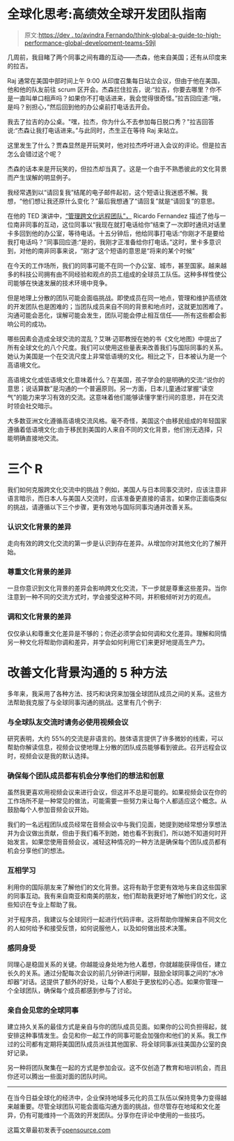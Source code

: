 # 全球化思考:高绩效全球开发团队指南

> 原文:[https://dev . to/avindra Fernando/think-global-a-guide-to-high-performance-global-development-teams-59jl](https://dev.to/avindrafernando/think-global-a-guide-to-high-performing-global-development-teams-59jl)

几周前，我目睹了两个同事之间有趣的互动——杰森，他来自美国；还有从印度来的拉吉。

Raj 通常在美国中部时间上午 9:00 从印度召集每日站立会议，但由于他在美国，他和他的队友前往 scrum 区开会。杰森拦住拉吉，说:“拉吉，你要去哪里？你不是一直叫单口相声吗？如果你不打电话进来，我会觉得很奇怪。”拉吉回应道:“哦，是吗？别担心，”然后回到他的办公桌前打电话去开会。

我去了拉吉的办公桌。"嘿，拉杰，你为什么不去参加每日脱口秀？"拉吉回答说:“杰森让我打电话进来。”与此同时，杰生正在等待 Raj 来站立。

这里发生了什么？贾森显然是开玩笑时，他对拉杰呼吁进入会议的评论。但是拉吉怎么会错过这个呢？

杰森的话本来是开玩笑的，但拉杰却当真了。这是一个由于不熟悉彼此的文化背景而产生误解的明显例子。

我经常遇到以“请回复我”结尾的电子邮件起初，这个短语让我迷惑不解。我想，“他们想让我还原什么变化？”最后我想通了“请回复”就是“请回复”的意思。

在他的 TED 演讲中，[“管理跨文化远程团队”，](https://www.youtube.com/watch?v=QIoAkFpN8wQ) Ricardo Fernandez 描述了他与一位南非同事的互动，这位同事以“我现在就打电话给你”结束了一次即时通讯对话里卡多回到他的办公室，等待电话。十五分钟后，他给同事打电话:“你刚才不是要给我打电话吗？”同事回应道:“是的，我刚才正准备给你打电话。”这时，里卡多意识到，对他的南非同事来说，“刚才”这个短语的意思是“将来的某个时候”

在今天的工作场所，我们的同事可能不在同一个办公室、城市，甚至国家。越来越多的科技公司拥有由不同经验和观点的员工组成的全球员工队伍。这种多样性使公司能够在快速发展的技术环境中竞争。

但是地理上分散的团队可能会面临挑战。即使成员在同一地点，管理和维护高绩效的开发团队也是困难的；当团队成员来自不同的背景和地点时，这就更加困难了。沟通可能会恶化，误解可能会发生，团队可能会停止相互信任——所有这些都会影响公司的成功。

哪些因素会造成全球交流的混乱？艾琳·迈耶教授在她的书《文化地图》中提出了所有全球文化的八个尺度。我们可以使用这些量表来改善我们与国际同事的关系。她认为美国是一个在交流尺度上非常低语境的文化。相比之下，日本被认为是一个高语境文化。

高语境文化或低语境文化意味着什么？在美国，孩子学会的是明确的交流:“说你的意思；说话算数”是沟通的一个普遍原则。另一方面，日本儿童通过掌握“读空气”的能力来学习有效的交流。这意味着他们能够读懂字里行间的意思，并在交流时领会社交暗示。

大多数亚洲文化遵循高语境交流风格。毫不奇怪，美国这个由移民组成的年轻国家遵循着低语境文化:由于移民到美国的人来自不同的文化背景，他们别无选择，只能明确直接地交流。

# [](#the-three-rs)三个 R

我们如何克服跨文化交流中的挑战？例如，美国人与日本同事交流时，应该注意非语言暗示，而日本人与美国人交流时，应该准备更直接的语言。如果你正面临类似的挑战，请遵循以下三个步骤，更有效地与国际同事沟通并改善关系。

### [](#recognize-the-differences-in-cultural-context)认识文化背景的差异

走向有效的跨文化交流的第一步是认识到存在差异。从增加你对其他文化的了解开始。

### [](#respect-the-differences-in-cultural-context)尊重文化背景的差异

一旦你意识到文化背景的差异会影响跨文化交流，下一步就是尊重这些差异。当你注意到一种不同的交流方式时，学会接受这种不同，并积极倾听对方的观点。

### [](#reconcile-the-differences-in-cultural-context)调和文化背景的差异

仅仅承认和尊重文化差异是不够的；你还必须学会如何调和文化差异。理解和同情另一种文化将帮助你调和差异，并学会如何利用它们来更好地提高生产力。

# [](#5-ways-to-improve-communications-for-cultural-context)改善文化背景沟通的 5 种方法

多年来，我采用了各种方法、技巧和诀窍来加强全球团队成员之间的关系。这些方法帮助我克服了与全球同事沟通的挑战。这里有几个例子:

### [](#always-use-video-conferencing-when-communicating-with-global-teammates)与全球队友交流时请务必使用视频会议

研究表明，大约 55%的交流是非语言的。肢体语言提供了许多微妙的线索，可以帮助你解读信息，视频会议使地理上分散的团队成员能够看到彼此。召开远程会议时，视频会议是我的默认选择。

### [](#ensure-that-every-team-member-gets-an-opportunity-to-share-their-thoughts-and-ideas)确保每个团队成员都有机会分享他们的想法和创意

虽然我更喜欢用视频会议来进行会议，但这并不总是可能的。如果视频会议在你的工作场所不是一种常见的做法，可能需要一些努力来让每个人都适应这个概念。从鼓励每个人参加音频会议开始。

我们的一名远程团队成员经常在音频会议中与我们见面，她提到她经常想分享想法并为会议做出贡献，但由于我们看不到她，她也看不到我们，所以她不知道何时开始发言。如果您使用音频会议，减轻这种情况的一种方法是确保每个团队成员都有机会分享他们的想法。

### [](#learn-from-one-another)互相学习

利用你的国际朋友来了解他们的文化背景。这将有助于您更有效地与来自这些国家的同事互动。我有来自南亚和南美的朋友，他们帮助我更好地了解他们的文化，这些知识在专业上帮助了我。

对于程序员，我建议与全球同行一起进行代码评审。这将帮助你理解来自不同文化的人如何给予和接受反馈，如何说服他人，以及如何做出技术决策。

### [](#be-empathetic)感同身受

同理心是稳固关系的关键。你越能设身处地为他人着想，你就越能获得信任，建立长久的关系。通过分配每次会议的前几分钟进行闲聊，鼓励全球同事之间的“水冷却器”对话。这提供了额外的好处，让每个人都处于更放松的心态。如果你管理一个全球团队，确保每个成员都感到参与了讨论。

### [](#meet-your-global-colleagues-in-person)亲自会见您的全球同事

建立持久关系的最佳方式是亲自与你的团队成员见面。如果你的公司负担得起，就安排这种事情发生。会见和你一起工作的同事可能会加强你和他们的关系。我工作过的公司都有定期将美国团队成员派往其他国家、将全球同事派往美国办公室的良好记录。

另一种将团队聚集在一起的方式是参加会议。这不仅创造了教育和培训机会，而且你还可以腾出一些面对面的团队时间。

* * *

在当今日益全球化的经济中，企业保持地域多元化的员工队伍以保持竞争力变得越来越重要。尽管全球团队可能会面临沟通方面的挑战，但尽管存在地域和文化差异，仍有可能维持一个高效的开发团队。分享你在评论中使用的一些技巧。

这篇文章最初发表于[opensource.com](https://opensource.com/article/18/10/think-global-communication-challenges)